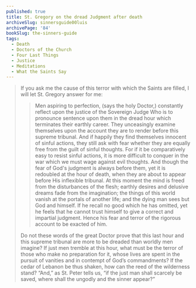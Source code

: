 ```yaml
---
published: true
title: St. Gregory on the dread Judgment after death
archiveSlug: sinnersguide00luis
archivePage: '84'
bookSlug: the-sinners-guide
tags:
  - Death
  - Doctors of the Church
  - Four Last Things
  - Justice
  - Meditations
  - What the Saints Say
---
```


> If you ask me the cause of this terror with which the Saints are filled, I will let St. Gregory answer for me:
> 
> > Men aspiring to perfection, (says the holy Doctor,) constantly reflect upon the justice of the Sovereign Judge Who is to pronounce sentence upon them in the dread hour which terminates their earthly career. They unceasingly examine themselves upon the account they are to render before this supreme tribunal. And if happily they find themselves innocent of sinful actions, they still ask with fear whether they are equally free from the guilt of sinful thoughts. For if it be comparatively easy to resist sinful actions, it is more difficult to conquer in the war which we must wage against evil thoughts. And though the fear of God's judgment is always before them, yet it is redoubled at the hour of death, when they are about to appear before His inflexible tribunal. At this moment the mind is freed from the disturbances of the flesh; earthly desires and delusive dreams fade from the imagination; the things of this world vanish at the portals of another life; and the dying man sees but God and himself. If he recall no good which he has omitted, yet he feels that he cannot trust himself to give a correct and impartial judgment. Hence his fear and terror of the rigorous account to be exacted of him.
> 
> Do not these words of the great Doctor prove that this last hour and this supreme tribunal are more to be dreaded than worldly men imagine? If just men tremble at this hour, what must be the terror of those who make no preparation for it, whose lives are spent in the pursuit of vanities and in contempt of God’s commandments? If the cedar of Lebanon be thus shaken, how can the reed of the wilderness stand? “And,” as St. Peter tells us, “if the just man shall scarcely be saved, where shall the ungodly and the sinner appear?”
